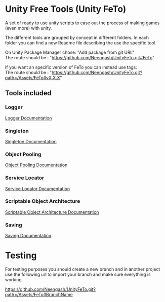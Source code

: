 # Unity Free Tools (Unity FeTo)
A set of ready to use unity scripts to ease out the process of making games (even more) with unity.

The different tools are grouped by concept in different folders.
In each folder you can find a new Readme file describing the use the specific tool.

On Unity Package Manager chose: "Add package from git URL"  
The route should be : "https://github.com/Neengash/UnityFeTo.git#FeTo"

If you want an specific version of FeTo you can instead use tags:  
The route should be : "https://github.com/Neengash/UnityFeTo.git?path=/Assets/FeTo#vX.X.X"


## Tools included

### Logger

[Logger Documentation](/Assets/FeTo/Logging/)

### Singleton

[Singleton Documentation](/Assets/FeTo/Singleton/)

### Object Pooling

[Object Pooling Documentation](/Assets/FeTo/ObjectPool/)

### Service Locator

[Service Locator Documentation](/Assets/FeTo/ServiceLocator/)

### Scriptable Object Architecture

[Scriptable Object Architecture Documentation](/Assets/FeTo/SO_Architecture/)

### Saving

[Saving Documentation](/Assets/FeTo/Saving)

# Testing

For testing purposes you should create a new branch and in another project use the following url to import your branch and make sure everything is working.

https://github.com/Neengash/UnityFeTo.git?path=/Assets/FeTo#BranchName
